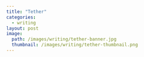 ```yaml
---
title: "Tether"
categories:
  - writing
layout: post
image:
  path: /images/writing/tether-banner.jpg
  thumbnail: /images/writing/tether-thumbnail.png
---
```

